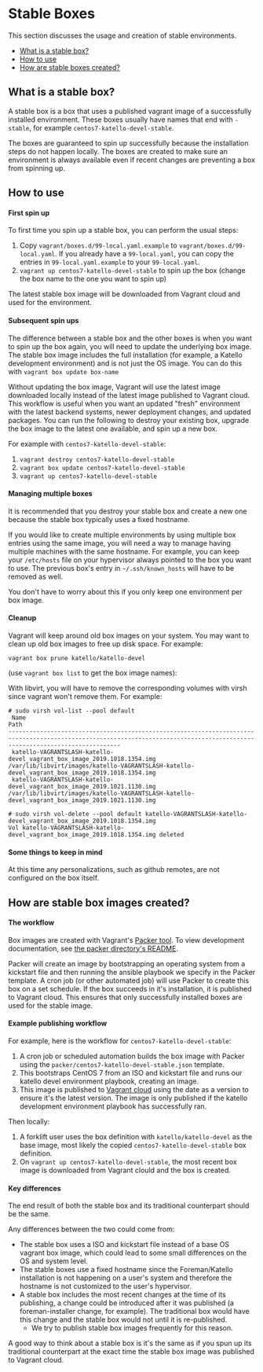 # Stable Boxes

This section discusses the usage and creation of stable environments.

* [What is a stable box?](#what-is-a-stable-box)
* [How to use](#how-to-use)
* [How are stable boxes created?](how-are-stable-boxes-created)

## What is a stable box?

A stable box is a box that uses a published vagrant image of a successfully installed environment. These boxes usually have names that end with `-stable`, for example `centos7-katello-devel-stable`. 

The boxes are guaranteed to spin up successfully because the installation steps do not happen locally. The boxes are created to make sure an environment is always available even if recent changes are preventing a box from spinning up.

## How to use

#### First spin up
To first time you spin up a stable box, you can perform the usual steps:

1. Copy `vagrant/boxes.d/99-local.yaml.example` to `vagrant/boxes.d/99-local.yaml`. If you already have a `99-local.yaml`, you can copy the entries in `99-local.yaml.example` to your `99-local.yaml`.
2. `vagrant up centos7-katello-devel-stable` to spin up the box (change the box name to the one you want to spin up)

The latest stable box image will be downloaded from Vagrant cloud and used for the environment.

#### Subsequent spin ups

The difference between a stable box and the other boxes is when you want to spin up the box again, you will need to update the underlying box image. The stable box image includes the full installation (for example, a Katello development environment) and is not just the OS image. You can do this with `vagrant box update box-name`

Without updating the box image, Vagrant will use the latest image downloaded locally instead of the latest image published to Vagrant cloud. This workflow is useful when you want an updated "fresh" environment with the latest backend systems, newer deployment changes, and updated packages. You can run the following to destroy your existing box, upgrade the box image to the latest one available, and spin up a new box.

For example with `centos7-katello-devel-stable`:
1. `vagrant destroy centos7-katello-devel-stable`
2. `vagrant box update centos7-katello-devel-stable`
3. `vagrant up centos7-katello-devel-stable`


#### Managing multiple boxes
It is recommended that you destroy your stable box and create a new one because the stable box typically uses a fixed hostname. 

If you would like to create multiple environments by using multiple box entries using the same image, you will need a way to manage having multiple machines with the same hostname. For example, you can keep your `/etc/hosts` file on your hypervisor always pointed to the box you want to use. The previous box's entry in `~/.ssh/known_hosts` will have to be removed as well. 

You don't have to worry about this if you only keep one environment per box image.

#### Cleanup

Vagrant will keep around old box images on your system. You may want to clean up old box images to free up disk space. For example:
```
vagrant box prune katello/katello-devel
```
(use `vagrant box list` to get the box image names):

With libvirt, you will have to remove the corresponding volumes with virsh since vagrant won't remove them. For example:
```
# sudo virsh vol-list --pool default
 Name                                                                      Path
----------------------------------------------------------------------------------------------------------------------------------------------------------------------------
 katello-VAGRANTSLASH-katello-devel_vagrant_box_image_2019.1018.1354.img   /var/lib/libvirt/images/katello-VAGRANTSLASH-katello-devel_vagrant_box_image_2019.1018.1354.img
 katello-VAGRANTSLASH-katello-devel_vagrant_box_image_2019.1021.1130.img   /var/lib/libvirt/images/katello-VAGRANTSLASH-katello-devel_vagrant_box_image_2019.1021.1130.img

# sudo virsh vol-delete --pool default katello-VAGRANTSLASH-katello-devel_vagrant_box_image_2019.1018.1354.img
Vol katello-VAGRANTSLASH-katello-devel_vagrant_box_image_2019.1018.1354.img deleted
```

#### Some things to keep in mind

At this time any personalizations, such as github remotes, are not configured on the box itself.

## How are stable box images created?

#### The workflow

Box images are created with Vagrant's [Packer tool](https://packer.io). To view development documentation, see [the packer directory's README](../packer/README).

Packer will create an image by bootstrapping an operating system from a kickstart file and then running the ansible playbook we specify in the Packer template. A cron job (or other automated job) will use Packer to create this box on a set schedule. If the box succeeds in it's installation, it is published to Vagrant cloud. This ensures that only successfully installed boxes are used for the stable image.

#### Example publishing workflow

For example, here is the workflow for `centos7-katello-devel-stable`:

1. A cron job or scheduled automation builds the box image with Packer using the `packer/centos7-katello-devel-stable.json` template.
2. This bootstraps CentOS 7 from an ISO and kickstart file and runs our katello devel environment playbook, creating an image.
3. This image is published to [Vagrant cloud](https://app.vagrantup.com/katello/boxes/katello-devel) using the date as a version to ensure it's the latest version. The image is only published if the katello development environment playbook has successfully ran.

Then locally:

1. A forklift user uses the box definition with `katello/katello-devel` as the base image, most likely the copied `centos7-katello-devel-stable` box definition.
2. On `vagrant up centos7-katello-devel-stable`, the most recent box image is downloaded from Vagrant clould and the box is created.

#### Key differences

The end result of both the stable box and its traditional counterpart should be the same.

Any differences between the two could come from:
- The stable box uses a ISO and kickstart file instead of a base OS vagrant box image, which could lead to some small differences on the OS and system level.
- The stable boxes use a fixed hostname since the Foreman/Katello installation is not happening on a user's system and therefore the hostname is not customized to the user's hypervisor.
- A stable box includes the most recent changes at the time of its publishing, a change could be introduced after it was published (a foreman-installer change, for example). The traditional box would have this change and the stable box would not until it is re-published.
  - We try to publish stable box images frequently for this reason.
  
A good way to think about a stable box is it's the same as if you spun up its traditional counterpart at the exact time the stable box image was published to Vagrant cloud.
